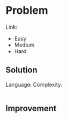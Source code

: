 # Problem
Link: 

- Easy 
- Medium
- Hard
## Solution
Language:
Complexity:
```

```

## Improvement
```

```
